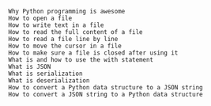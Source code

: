 
    Why Python programming is awesome
    How to open a file
    How to write text in a file
    How to read the full content of a file
    How to read a file line by line
    How to move the cursor in a file
    How to make sure a file is closed after using it
    What is and how to use the with statement
    What is JSON
    What is serialization
    What is deserialization
    How to convert a Python data structure to a JSON string
    How to convert a JSON string to a Python data structure

